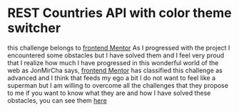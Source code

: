 # REST Countries API with color theme switcher
this challenge belongs to [frontend Mentor](www.frontendmentor.io)
As I progressed with the project I encountered some obstacles but I have solved them and I feel very proud that I realize how much I have progressed in this wonderful world of the web as JonMirCha says, [frontend Mentor](https://www.frontendmentor.io/challenges/rest-countries-api-with-color-theme-switcher-5cacc469fec04111f7b848ca) has classified this challenge as advanced and I think that feeds my ego a bit I do not want to feel like a superman but I am willing to overcome all the challenges that they propose to me if you want to know what they are and how I have solved these obstacles, you can see them [here](https://devfron.github.io)